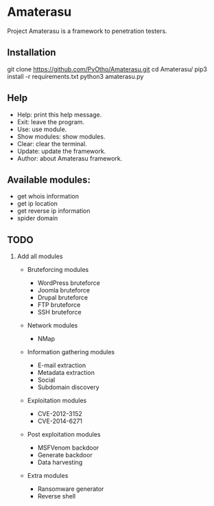 # Amaterasu
Project Amaterasu is a framework to penetration testers.

## Installation
git clone https://github.com/PyOtho/Amaterasu.git
cd Amaterasu/
pip3 install -r requirements.txt
python3 amaterasu.py

## Help
- Help:                                       print this help message.
- Exit:                                       leave the program.
- Use:                                        use module.
- Show modules:                               show modules.
- Clear:                                      clear the terminal.
- Update:                                     update the framework.
- Author:                                     about Amaterasu framework.

## Available modules:
- get whois information
- get ip location
- get reverse ip information
- spider domain

## TODO
1. Add all modules
	- Bruteforcing modules
		- WordPress bruteforce
		- Joomla bruteforce
		- Drupal bruteforce
		- FTP bruteforce
		- SSH bruteforce

	- Network modules
		- NMap

	- Information gathering modules
		- E-mail extraction
		- Metadata extraction
		- Social
		- Subdomain discovery

	- Exploitation modules
		- CVE-2012-3152
		- CVE-2014-6271

	- Post exploitation modules
		- MSFVenom backdoor
		- Generate backdoor
		- Data harvesting

	- Extra modules
		- Ransomware generator
		- Reverse shell
